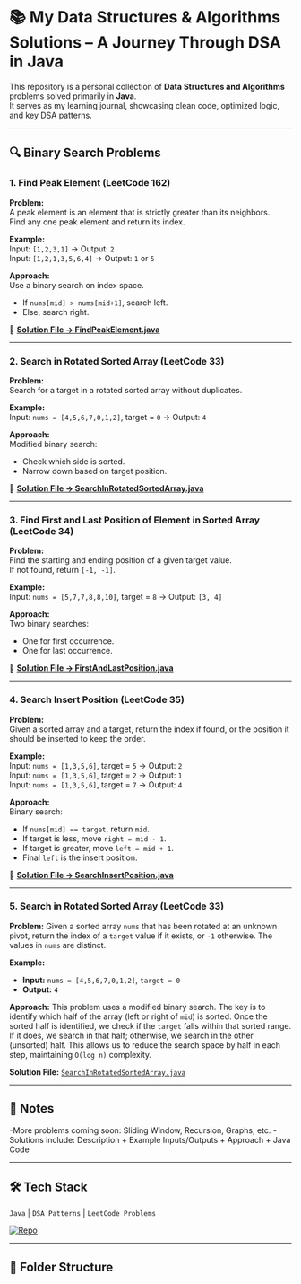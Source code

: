 # 📚 My Data Structures & Algorithms Solutions – A Journey Through DSA in Java


This repository is a personal collection of **Data Structures and Algorithms** problems solved primarily in **Java**.  
It serves as my learning journal, showcasing clean code, optimized logic, and key DSA patterns.

---


## 🔍 Binary Search Problems

### 1. Find Peak Element (LeetCode 162)

**Problem:**  
A peak element is an element that is strictly greater than its neighbors.  
Find any one peak element and return its index.

**Example:**  
Input: `[1,2,3,1]` → Output: `2`  
Input: `[1,2,1,3,5,6,4]` → Output: `1` or `5`

**Approach:**  
Use a binary search on index space.  
- If `nums[mid] > nums[mid+1]`, search left.  
- Else, search right.

🔗 **[Solution File → FindPeakElement.java](./BinarySearch/FindPeakElement.java)**

---

### 2. Search in Rotated Sorted Array (LeetCode 33)

**Problem:**  
Search for a target in a rotated sorted array without duplicates.

**Example:**  
Input: `nums = [4,5,6,7,0,1,2]`, target = `0` → Output: `4`

**Approach:**  
Modified binary search:  
- Check which side is sorted.  
- Narrow down based on target position.

🔗 **[Solution File → SearchInRotatedSortedArray.java](./BinarySearch/SearchInRotatedSortedArray.java)**

---

### 3. Find First and Last Position of Element in Sorted Array (LeetCode 34)

**Problem:**  
Find the starting and ending position of a given target value.  
If not found, return `[-1, -1]`.

**Example:**  
Input: `nums = [5,7,7,8,8,10]`, target = `8` → Output: `[3, 4]`

**Approach:**  
Two binary searches:  
- One for first occurrence.  
- One for last occurrence.

🔗 **[Solution File → FirstAndLastPosition.java](./BinarySearch/FirstAndLastPosition.java)**

---

### 4. Search Insert Position (LeetCode 35)

**Problem:**  
Given a sorted array and a target, return the index if found, or the position it should be inserted to keep the order.

**Example:**  
Input: `nums = [1,3,5,6]`, target = `5` → Output: `2`  
Input: `nums = [1,3,5,6]`, target = `2` → Output: `1`  
Input: `nums = [1,3,5,6]`, target = `7` → Output: `4`

**Approach:**  
Binary search:  
- If `nums[mid] == target`, return `mid`.  
- If target is less, move `right = mid - 1`.  
- If target is greater, move `left = mid + 1`.  
- Final `left` is the insert position.

🔗 **[Solution File → SearchInsertPosition.java](./BinarySearch/SearchInsertPosition.java)**


---

### 5. Search in Rotated Sorted Array (LeetCode 33)

**Problem:** Given a sorted array `nums` that has been rotated at an unknown pivot, return the index of a `target` value if it exists, or `-1` otherwise. The values in `nums` are distinct.

**Example:**
* **Input:** `nums = [4,5,6,7,0,1,2]`, `target = 0`
* **Output:** `4`

**Approach:** This problem uses a modified binary search. The key is to identify which half of the array (left or right of `mid`) is sorted. Once the sorted half is identified, we check if the `target` falls within that sorted range. If it does, we search in that half; otherwise, we search in the other (unsorted) half. This allows us to reduce the search space by half in each step, maintaining `O(log n)` complexity.

**Solution File:** [`SearchInRotatedSortedArray.java`](./Binary%20Search/SearchInRotatedSortedArray/SearchInRotatedSortedArray.java)

---
## 📌 Notes
-More problems coming soon: Sliding Window, Recursion, Graphs, etc.
-Solutions include: Description + Example Inputs/Outputs + Approach + Java Code

---

## 🛠 Tech Stack
`Java` | `DSA Patterns` | `LeetCode Problems`

[![Repo](https://img.shields.io/badge/DSA%20Solutions-Java%20%7C%20LeetCode-blueviolet?style=flat-square&logo=java)](https://github.com/mohsinkhan85090/DSA-Java-Solutions)

---

## 📂 Folder Structure

